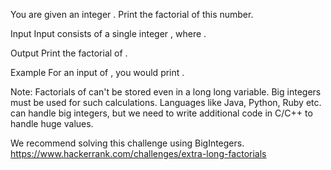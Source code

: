 You are given an integer . Print the factorial of this number.

Input 
Input consists of a single integer , where .

Output 
Print the factorial of .

Example 
For an input of , you would print .

Note: Factorials of  can't be stored even in a  long long variable. Big integers must be used for such calculations. Languages like Java, Python, Ruby etc. can handle big integers, but we need to write additional code in C/C++ to handle huge values.

We recommend solving this challenge using BigIntegers.
https://www.hackerrank.com/challenges/extra-long-factorials
